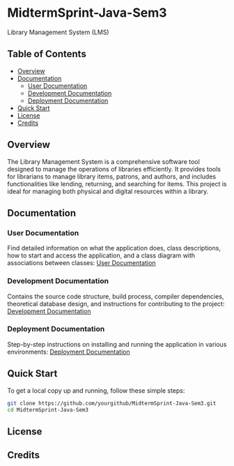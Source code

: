 
# MidtermSprint-Java-Sem3 
Library Management System (LMS)

## Table of Contents
- [Overview](#overview)
- [Documentation](#documentation)
  - [User Documentation](#user-documentation)
  - [Development Documentation](#development-documentation)
  - [Deployment Documentation](#deployment-documentation)
- [Quick Start](#quick-start)
- [License](#license)
- [Credits](#credits)


## Overview
The Library Management System is a comprehensive software tool designed to manage the operations of libraries efficiently. It provides tools for librarians to manage library items, patrons, and authors, and includes functionalities like lending, returning, and searching for items. This project is ideal for managing both physical and digital resources within a library.

## Documentation

### User Documentation
Find detailed information on what the application does, class descriptions, how to start and access the application, and a class diagram with associations between classes:
[User Documentation](docs/User_Documentation.md)

### Development Documentation
Contains the source code structure, build process, compiler dependencies, theoretical database design, and instructions for contributing to the project:
[Development Documentation](docs/Development_Documentation.md)

### Deployment Documentation
Step-by-step instructions on installing and running the application in various environments:
[Deployment Documentation](docs/Deployment_Documentation.md)

## Quick Start
To get a local copy up and running, follow these simple steps:
```bash
git clone https://github.com/yourgithub/MidtermSprint-Java-Sem3.git
cd MidtermSprint-Java-Sem3
```

## License

## Credits




